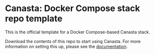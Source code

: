 # Canasta: Docker Compose stack repo template
This is the official template for a Docker Compose-based Canasta stack.

Download the contents of this repo to start using Canasta. For more information on setting this up, please see the [documentation](https://canasta.wiki/documentation).
